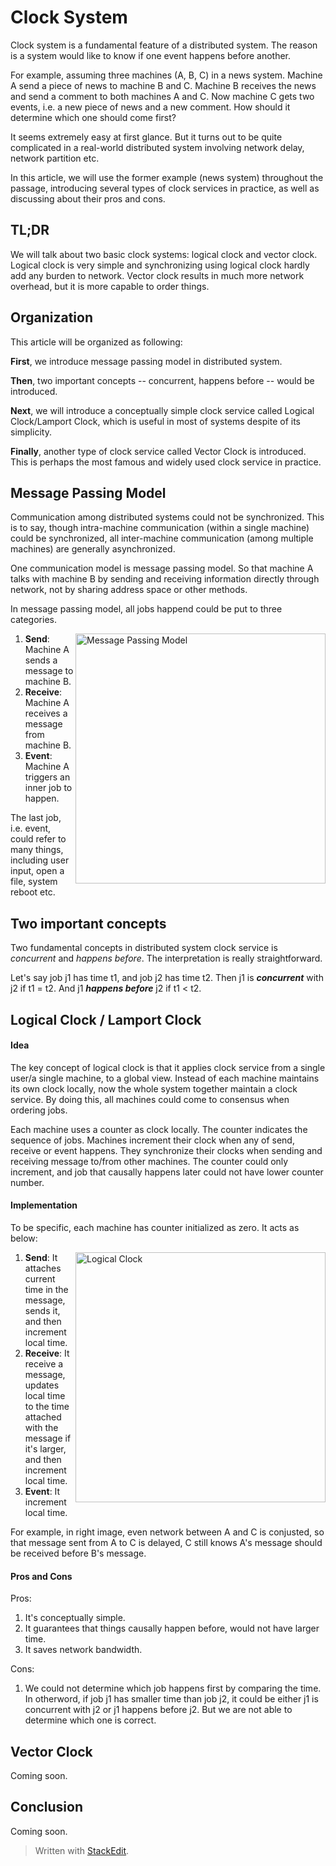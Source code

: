 # Clock System

Clock system is a fundamental feature of a distributed system. The reason is a system would like to know if one event happens before another.

For example, assuming three machines (A, B, C) in a news system. Machine A send a piece of news to machine B and C. Machine B receives the news and send a comment to both machines A and C. Now machine C gets two events, i.e. a new piece of news and a new comment. How should it determine which one should come first? 

It seems extremely easy at first glance. But it turns out to be quite complicated in a real-world distributed system involving network delay, network partition etc.

In this article, we will use the former example (news system) throughout the passage, introducing several types of clock services in practice, as well as discussing about their pros and cons.

## TL;DR

We will talk about two basic clock systems: logical clock and vector clock. Logical clock is very simple and synchronizing using logical clock hardly add any burden to network. Vector clock results in much more network overhead, but it is more capable to order things.

## Organization

This article will be organized as following:

**First**, we introduce message passing model in distributed system. 

**Then**, two important concepts -- concurrent, happens before -- would be introduced. 

**Next**, we will introduce a conceptually simple clock service called Logical Clock/Lamport Clock, which is useful in most of systems despite of its simplicity. 

**Finally**, another type of clock service called Vector Clock is introduced. This is perhaps the most famous and widely used clock service in practice.

## Message Passing Model

Communication among distributed systems could not be synchronized. This is to say, though intra-machine communication (within a single machine) could be synchronized, all inter-machine communication (among multiple machines) are generally asynchronized. 

One communication model is message passing model. So that machine A talks with machine B by sending and receiving information directly through network, not by sharing address space or other methods.

In message passing model, all jobs happend could be put to three categories.

<img src="https://raw.githubusercontent.com/otnt/distributed-system-notes/master/clockService/img/send_receive_event.png" align="right" width="400" alt="Message Passing Model">

1. **Send**: Machine A sends a message to machine B.
2. **Receive**: Machine A receives a message from machine B.
3. **Event**: Machine A triggers an inner job to happen.

The last job, i.e. event, could refer to many things, including user input, open a file, system reboot etc.

## Two important concepts

Two fundamental concepts in distributed system clock service is *concurrent* and *happens before*. The interpretation is really straightforward.

Let's say job j1 has time t1, and job j2 has time t2. Then j1 is ***concurrent*** with j2 if t1 = t2. And j1 ***happens before*** j2 if t1 < t2.

## Logical Clock / Lamport Clock

#### Idea
The key concept of logical clock is that it applies clock service from a single user/a single machine, to a global view. Instead of each machine maintains its own clock locally, now the whole system together maintain a clock service. By doing this, all machines could come to consensus when ordering jobs.

Each machine uses a counter as clock locally. The counter indicates the sequence of jobs. Machines increment their clock when any of send, receive or event happens. They synchronize their clocks when sending and receiving message to/from other machines. The counter could only increment, and job that causally happens later could not have lower counter number.

#### Implementation

To be specific, each machine has counter initialized as zero. It acts as below:

<img src="https://raw.githubusercontent.com/otnt/distributed-system-notes/master/clockService/img/logical_clock.png" align="right" width="400" alt="Logical Clock">

1. **Send**: It attaches current time in the message, sends it, and then increment local time.
2. **Receive**: It receive a message, updates local time to the time attached with the message if it's larger, and then increment local time.
3. **Event**: It increment local time.

For example, in right image, even network between A and C is conjusted, so that message sent from A to C is delayed, C still knows A's message should be received before B's message.

#### Pros and Cons

Pros:

1. It's conceptually simple.
2. It guarantees that things causally happen before, would not have larger time.
3. It saves network bandwidth.

Cons:

1. We could not determine which job happens first by comparing the time. In otherword, if job j1 has smaller time than job j2, it could be either j1 is concurrent with j2 or j1 happens before j2. But we are not able to determine which one is correct.

## Vector Clock

Coming soon.

## Conclusion

Coming soon.


> Written with [StackEdit](https://stackedit.io/).
